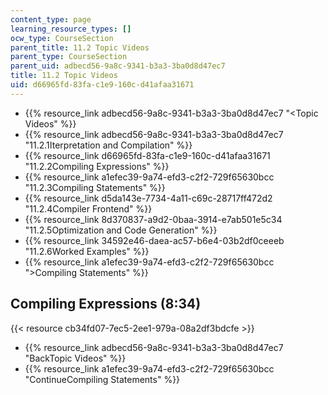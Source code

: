 ```yaml
---
content_type: page
learning_resource_types: []
ocw_type: CourseSection
parent_title: 11.2 Topic Videos
parent_type: CourseSection
parent_uid: adbecd56-9a8c-9341-b3a3-3ba0d8d47ec7
title: 11.2 Topic Videos
uid: d66965fd-83fa-c1e9-160c-d41afaa31671
---
```


*   {{% resource_link adbecd56-9a8c-9341-b3a3-3ba0d8d47ec7 "\<Topic Videos" %}}
*   {{% resource_link adbecd56-9a8c-9341-b3a3-3ba0d8d47ec7 "11.2.1Iterpretation and Compilation" %}}
*   {{% resource_link d66965fd-83fa-c1e9-160c-d41afaa31671 "11.2.2Compiling Expressions" %}}
*   {{% resource_link a1efec39-9a74-efd3-c2f2-729f65630bcc "11.2.3Compiling Statements" %}}
*   {{% resource_link d5da143e-7734-4a11-c69c-28717ff472d2 "11.2.4Compiler Frontend" %}}
*   {{% resource_link 8d370837-a9d2-0baa-3914-e7ab501e5c34 "11.2.5Optimization and Code Generation" %}}
*   {{% resource_link 34592e46-daea-ac57-b6e4-03b2df0ceeeb "11.2.6Worked Examples" %}}
*   {{% resource_link a1efec39-9a74-efd3-c2f2-729f65630bcc "\>Compiling Statements" %}}

Compiling Expressions (8:34)
----------------------------

{{< resource cb34fd07-7ec5-2ee1-979a-08a2df3bdcfe >}}

*   {{% resource_link adbecd56-9a8c-9341-b3a3-3ba0d8d47ec7 "BackTopic Videos" %}}
*   {{% resource_link a1efec39-9a74-efd3-c2f2-729f65630bcc "ContinueCompiling Statements" %}}